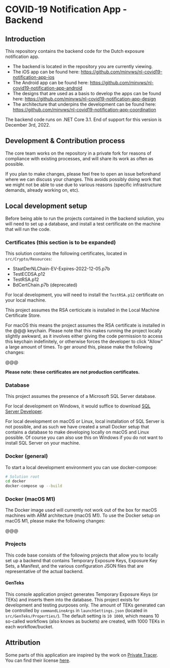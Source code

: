 # COVID-19 Notification App - Backend

## Introduction

This repository contains the backend code for the Dutch exposure notification app.

* The backend is located in the repository you are currently viewing.
* The iOS app can be found here: https://github.com/minvws/nl-covid19-notification-app-ios
* The Android app can be found here: https://github.com/minvws/nl-covid19-notification-app-android
* The designs that are used as a basis to develop the apps can be found here: https://github.com/minvws/nl-covid19-notification-app-design
* The architecture that underpins the development can be found here: https://github.com/minvws/nl-covid19-notification-app-coordination

The backend code runs on .NET Core 3.1. End of support for this version is December 3rd, 2022.

## Development & Contribution process

The core team works on the repository in a private fork for reasons of compliance with existing processes, and will share its work as often as possible.

If you plan to make changes, please feel free to open an issue beforehand where we can discuss your changes. This avoids possibly doing work that we might not be able to use due to various reasons (specific infrastructure demands, already working on, etc).

## Local development setup
Before being able to run the projects contained in the backend solution, you will need to set up a database, and install a test certificate on the machine that will run the code.

### Certificates (this section is to be expanded)
This solution contains the following certificates, located in `src/Crypto/Resources`:
- StaatDerNLChain-EV-Expires-2022-12-05.p7b
- TestECDSA.p12
- TestRSA.p12
- BdCertChain.p7b (deprecated)

For local development, you will need to install the `TestRSA.p12` certificate on your local machine.

This project assumes the RSA certicicate is installed in the Local Machine Certificate Store.

For macOS this means the project assumes the RSA certificate is installed in the @@@ keychain. Please note that this makes running the project locally slightly awkward, as it involves either giving the code permission to access this keychain indefinitely, or otherwise forces the developer to click "Allow" a large amount of times. To ger around this, please make the following changes:

@@@

**Please note: these certificates are not production certificates.**

### Database
This project assumes the presence of a Microsoft SQL Server database.

For local development on Windows, it would suffice to download [SQL Server Developer](https://www.microsoft.com/nl-nl/sql-server/sql-server-downloads).

For local development on macOS or Linux, local installation of SQL Server is not possible, and as such we have created a small Docker setup that contains a database to make developing locally on macOS and Linux possible. Of course you can also use this on Windows if you do not want to install SQL Server on your machine.

### Docker (general)
To start a local development environment you can use docker-compose:
```bash
# Solution root
cd docker
docker-compose up --build
```
### Docker (macOS M1)
The Docker image used will currently not work out of the box for macOS machines with ARM architecture (macOS M1). To use the Docker setup on macOS M1, please make the following changes:

@@@

### Projects
This code base consists of the following projects that allow you to locally set up a backend that contains Temporary Exposure Keys, Exposure Key Sets, a Manifest, and the various configuration JSON files that are representative of the actual backend.

#### GenTeks
This console application project generates Temporary Exposure Keys (or TEKs) and inserts them into the database. This project exists for development and testing purposes only. The amount of TEKs generated can be controlled by `commandLineArgs` in `launchSettings.json` (located in `src/GenTeks/Properties/`). The default setting is `10 1000`, which means 10 so-called workflows (also knows as buckets) are created, with 1000 TEKs in each workflow/bucket.

## Attribution

Some parts of this application are inspired by the work on [Private Tracer](https://gitlab.com/PrivateTracer/server.azure). You can find their license [here](LICENSE/LICENSE.PrivateTracer.org.txt).

